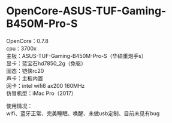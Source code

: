 # OpenCore-ASUS-TUF-Gaming-B450M-Pro-S  
OpenCore：0.7.8  
cpu：3700x  
主板：ASUS-TUF-Gaming-B450M-Pro-S（华硕重炮手s）  
显卡：蓝宝石hd7850_2g（免驱）  
固态：铠侠rc20  
声卡：主板内置  
网卡：intel wifi6 ax200 160MHz  
仿冒机型：iMac Pro（2017）  

使用情况：  
wifi、蓝牙正常、完美睡眠、唤醒、未做usb定制、目前未见有bug  
